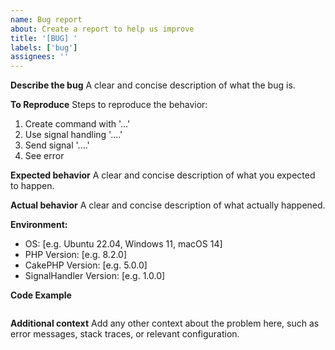 ```yaml
---
name: Bug report
about: Create a report to help us improve
title: '[BUG] '
labels: ['bug']
assignees: ''
---
```


**Describe the bug**
A clear and concise description of what the bug is.

**To Reproduce**
Steps to reproduce the behavior:
1. Create command with '...'
2. Use signal handling '....'
3. Send signal '....'
4. See error

**Expected behavior**
A clear and concise description of what you expected to happen.

**Actual behavior**
A clear and concise description of what actually happened.

**Environment:**
 - OS: [e.g. Ubuntu 22.04, Windows 11, macOS 14]
 - PHP Version: [e.g. 8.2.0]
 - CakePHP Version: [e.g. 5.0.0]
 - SignalHandler Version: [e.g. 1.0.0]

**Code Example**
```php

```

**Additional context**
Add any other context about the problem here, such as error messages, stack traces, or relevant configuration.
